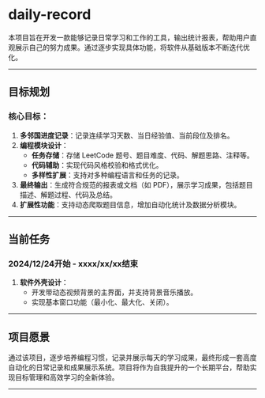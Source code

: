 # daily-record
本项目旨在开发一款能够记录日常学习和工作的工具，输出统计报表，帮助用户直观展示自己的努力成果。通过逐步实现具体功能，将软件从基础版本不断迭代优化。

---

## 目标规划

### 核心目标：
1. **多邻国进度记录**：记录连续学习天数、当日经验值、当前段位及排名。
2. **编程模块设计**：
   - **任务存储**：存储 LeetCode 题号、题目难度、代码、解题思路、注释等。
   - **代码辅助**：实现代码风格校验和格式优化。
   - **多样性扩展**：支持对多种编程语言和任务的记录。
3. **最终输出**：生成符合规范的报表或文档（如 PDF），展示学习成果，包括题目描述、解题过程、代码及总结。
4. **扩展性功能**：支持动态爬取题目信息，增加自动化统计及数据分析模块。

---

## 当前任务

### **2024/12/24开始 - xxxx/xx/xx结束**

1. **软件外壳设计**：
   - 开发带动态视频背景的主界面，并支持背景音乐播放。
   - 实现基本窗口功能（最小化、最大化、关闭）。

---

## 项目愿景
通过该项目，逐步培养编程习惯，记录并展示每天的学习成果，最终形成一套高度自动化的日常记录和成果展示系统。项目将作为自我提升的一个长期平台，帮助实现目标管理和高效学习的全新体验。

---

